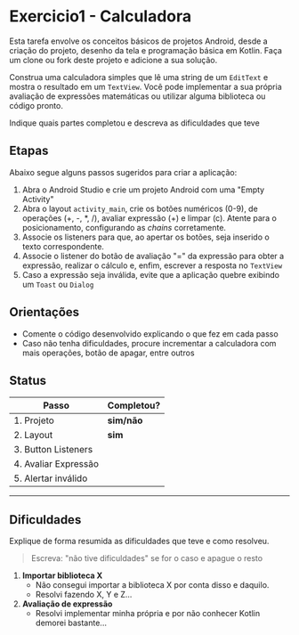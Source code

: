 # Exercicio1 - Calculadora

Esta tarefa envolve os conceitos básicos de projetos Android, desde a criação do projeto, desenho da tela e programação básica em Kotlin. Faça um clone ou fork deste projeto e adicione a sua solução.

Construa uma calculadora simples que lê uma string de um `EditText` e mostra o resultado em um `TextView`. Você pode implementar a sua própria avaliação de expressões matemáticas ou utilizar alguma biblioteca ou código pronto.

Indique quais partes completou e descreva as dificuldades que teve

## Etapas

Abaixo segue alguns passos sugeridos para criar a aplicação:

1. Abra o Android Studio e crie um projeto Android com uma "Empty Activity"
2. Abra o layout `activity_main`, crie os botões numéricos (0-9), de operações (+, -, *, /), avaliar expressão (+) e limpar (c). Atente para o posicionamento, configurando as _chains_  corretamente.
3. Associe os listeners para que, ao apertar os botões, seja inserido o texto correspondente.
4. Associe o listener do botão de avaliação "=" da expressão para obter a expressão, realizar o cálculo e, enfim, escrever a resposta no `TextView`
5. Caso a expressão seja inválida, evite que a aplicação quebre exibindo um `Toast` ou `Dialog`

## Orientações

- Comente o código desenvolvido explicando o que fez em cada passo
- Caso não tenha dificuldades, procure incrementar a calculadora com mais operações, botão de apagar, entre outros

## Status

| Passo | Completou? |
| ----- | ---------- |
|   1. Projeto            | **sim/não** |
|   2. Layout             |   **sim**   |
|   3. Button Listeners   |            |
|   4. Avaliar Expressão  |            |
|   5. Alertar inválido   |            |

----------
## Dificuldades

Explique de forma resumida as dificuldades que teve e como resolveu.

> Escreva: "não tive dificuldades" se for o caso e apague o resto

1. **Importar biblioteca X**
   - Não consegui importar a biblioteca X por conta disso e daquilo.
   - Resolvi fazendo X, Y e Z...
2. **Avaliação de expressão**
   - Resolvi implementar minha própria e por não conhecer Kotlin demorei bastante...
